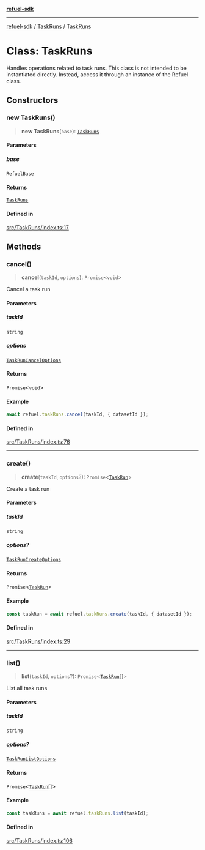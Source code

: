 [**refuel-sdk**](../../README.md)

***

[refuel-sdk](../../modules.md) / [TaskRuns](../README.md) / TaskRuns

# Class: TaskRuns

Handles operations related to task runs.
This class is not intended to be instantiated directly.
Instead, access it through an instance of the Refuel class.

## Constructors

### new TaskRuns()

> **new TaskRuns**(`base`): [`TaskRuns`](TaskRuns.md)

#### Parameters

##### base

`RefuelBase`

#### Returns

[`TaskRuns`](TaskRuns.md)

#### Defined in

[src/TaskRuns/index.ts:17](https://github.com/refuel-ai/refuel-sdk/blob/1b12f0442d5e4e331bc7d9e4f1f5828e99232382/src/TaskRuns/index.ts#L17)

## Methods

### cancel()

> **cancel**(`taskId`, `options`): `Promise`\<`void`\>

Cancel a task run

#### Parameters

##### taskId

`string`

##### options

[`TaskRunCancelOptions`](../../types/interfaces/TaskRunCancelOptions.md)

#### Returns

`Promise`\<`void`\>

#### Example

```ts
await refuel.taskRuns.cancel(taskId, { datasetId });
```

#### Defined in

[src/TaskRuns/index.ts:76](https://github.com/refuel-ai/refuel-sdk/blob/1b12f0442d5e4e331bc7d9e4f1f5828e99232382/src/TaskRuns/index.ts#L76)

***

### create()

> **create**(`taskId`, `options`?): `Promise`\<[`TaskRun`](../../types/interfaces/TaskRun.md)\>

Create a task run

#### Parameters

##### taskId

`string`

##### options?

[`TaskRunCreateOptions`](../../types/interfaces/TaskRunCreateOptions.md)

#### Returns

`Promise`\<[`TaskRun`](../../types/interfaces/TaskRun.md)\>

#### Example

```ts
const taskRun = await refuel.taskRuns.create(taskId, { datasetId });
```

#### Defined in

[src/TaskRuns/index.ts:29](https://github.com/refuel-ai/refuel-sdk/blob/1b12f0442d5e4e331bc7d9e4f1f5828e99232382/src/TaskRuns/index.ts#L29)

***

### list()

> **list**(`taskId`, `options`?): `Promise`\<[`TaskRun`](../../types/interfaces/TaskRun.md)[]\>

List all task runs

#### Parameters

##### taskId

`string`

##### options?

[`TaskRunListOptions`](../../types/interfaces/TaskRunListOptions.md)

#### Returns

`Promise`\<[`TaskRun`](../../types/interfaces/TaskRun.md)[]\>

#### Example

```ts
const taskRuns = await refuel.taskRuns.list(taskId);
```

#### Defined in

[src/TaskRuns/index.ts:106](https://github.com/refuel-ai/refuel-sdk/blob/1b12f0442d5e4e331bc7d9e4f1f5828e99232382/src/TaskRuns/index.ts#L106)
